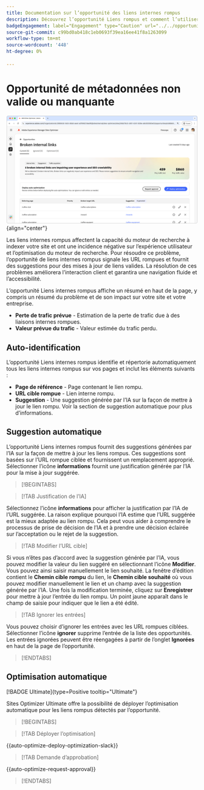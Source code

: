 ```yaml
---
title: Documentation sur l’opportunité des liens internes rompus
description: Découvrez l’opportunité Liens rompus et comment l’utiliser pour améliorer l’engagement sur votre site web.
badgeEngagement: label="Engagement" type="Caution" url="../../opportunity-types/engagement.md" tooltip="Engagement"
source-git-commit: c99bd0ab418c1eb0693f39ea16ee41f8a1263099
workflow-type: tm+mt
source-wordcount: '448'
ht-degree: 0%

---
```



# Opportunité de métadonnées non valide ou manquante

![Opportunité de liens internes rompue](./assets/broken-internal-links/hero.png){align="center"}

Les liens internes rompus affectent la capacité du moteur de recherche à indexer votre site et ont une incidence négative sur l’expérience utilisateur et l’optimisation du moteur de recherche. Pour résoudre ce problème, l’opportunité de liens internes rompus signale les URL rompues et fournit des suggestions pour des mises à jour de liens valides. La résolution de ces problèmes améliorera l’interaction client et garantira une navigation fluide et l’accessibilité.

L’opportunité Liens internes rompus affiche un résumé en haut de la page, y compris un résumé du problème et de son impact sur votre site et votre entreprise.

* **Perte de trafic prévue** - Estimation de la perte de trafic due à des liaisons internes rompues.
* **Valeur prévue du trafic** - Valeur estimée du trafic perdu.

## Auto-identification

<!---![Auto-identify broken internal links](./assets/missing-or-invalid-metadata/auto-identify.png){align="center"}-->

L’opportunité Liens internes rompus identifie et répertorie automatiquement tous les liens internes rompus sur vos pages et inclut les éléments suivants :

* **Page de référence** - Page contenant le lien rompu.
* **URL cible rompue** - Lien interne rompu.
* **Suggestion** - Une suggestion générée par l’IA sur la façon de mettre à jour le lien rompu. Voir la section de suggestion automatique pour plus d’informations.

## Suggestion automatique

<!--![Auto-suggest broken internal links](./assets/broken-internal-links/auto-suggest.png){align="center"}-->

L’opportunité Liens internes rompus fournit des suggestions générées par l’IA sur la façon de mettre à jour les liens rompus. Ces suggestions sont basées sur l’URL rompue ciblée et fournissent un remplacement approprié. Sélectionner l’icône **informations** fournit une justification générée par l’IA pour la mise à jour suggérée.


>[!BEGINTABS]

>[!TAB Justification de l’IA]

<!--[AI rationale of broken internal links](./assets/broken-internal-links/auto-suggest-ai-rationale.png) -->

Sélectionnez l’icône **informations** pour afficher la justification par l’IA de l’URL suggérée. La raison explique pourquoi l’IA estime que l’URL suggérée est la mieux adaptée au lien rompu. Cela peut vous aider à comprendre le processus de prise de décision de l’IA et à prendre une décision éclairée sur l’acceptation ou le rejet de la suggestion.

>[!TAB Modifier l’URL cible]

<!--![Edit suggested URL of broken internal links](./assets/broken-internal-links/edit-target-url.png){align="center"}-->

Si vous n’êtes pas d’accord avec la suggestion générée par l’IA, vous pouvez modifier la valeur du lien suggéré en sélectionnant l’icône **Modifier**. Vous pouvez ainsi saisir manuellement le lien souhaité. La fenêtre d’édition contient le **Chemin cible rompu** du lien, le **Chemin cible souhaité** où vous pouvez modifier manuellement le lien et un champ avec la suggestion générée par l’IA. Une fois la modification terminée, cliquez sur **Enregistrer** pour mettre à jour l’entrée du lien rompu. Un point jaune apparaît dans le champ de saisie pour indiquer que le lien a été édité.

>[!TAB Ignorer les entrées]

<!--![Ignore broken links](./assets/broken-internal-links/ignore.png){align="center"}-->

Vous pouvez choisir d’ignorer les entrées avec les URL rompues ciblées. Sélectionner l’icône **ignorer** supprime l’entrée de la liste des opportunités. Les entrées ignorées peuvent être réengagées à partir de l’onglet **Ignorées** en haut de la page de l’opportunité.

>[!ENDTABS]


## Optimisation automatique

[!BADGE Ultimate]{type=Positive tooltip="Ultimate"}

<!---![Auto-optimize suggested invalid or missing metadata](./assets/broken-internal-links/auto-optimize.png){align="center"}-->

Sites Optimizer Ultimate offre la possibilité de déployer l’optimisation automatique pour les liens rompus détectés par l’opportunité. <!--- TBD-need more in-depth and opportunity specific information here. What does the auto-optimization do?-->


>[!BEGINTABS]

>[!TAB Déployer l’optimisation]

{{auto-optimize-deploy-optimization-slack}}

>[!TAB Demande d’approbation]

{{auto-optimize-request-approval}}

>[!ENDTABS]


